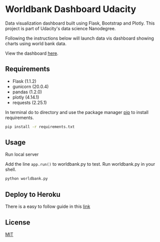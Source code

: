 # Worldbank Dashboard Udacity

Data visualization dashboard built using Flask, Bootstrap and Plotly. This project is part of Udacity's data science Nanodegree.

Following the instructions below will launch data vis dashboard showing charts using world bank data.

View the dashboard [here](https://dashboard-worldbank.herokuapp.com/).

## Requirements

- Flask (1.1.2)
- gunicorn (20.0.4)
- pandas (1.2.0)
- plotly (4.14.1)
- requests (2.25.1)

In terminal do to directory and use the package manager [pip](https://pip.pypa.io/en/stable/) to install requirements.

```bash
pip install -r requirements.txt
```

## Usage
Run local server

Add the line ```app.run()``` to worldbank.py to test. Run worldbank.py in your shell.

```bash
python worldbank.py
```

## Deploy to Heroku
There is a easy to follow guide in this [link](https://dev.to/techparida/how-to-deploy-a-flask-app-on-heroku-heb)


## License
[MIT](https://choosealicense.com/licenses/mit/)

